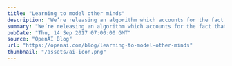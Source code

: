 ```yaml
---
title: "Learning to model other minds"
description: "We’re releasing an algorithm which accounts for the fact that other agents are learning too, and discovers self-interested yet collaborative strategies like tit-for-tat in the iterated prisoner’s dilemma. This algorithm, Learning with Opponent-Learning Awareness (LOLA), is a small step towards agents that model other minds."
summary: "We’re releasing an algorithm which accounts for the fact that other agents are learning too, and discovers self-interested yet collaborative strategies like tit-for-tat in the iterated prisoner’s dilemma. This algorithm, Learning with Opponent-Learning Awareness (LOLA), is a small step towards agents that model other minds."
pubDate: "Thu, 14 Sep 2017 07:00:00 GMT"
source: "OpenAI Blog"
url: "https://openai.com/blog/learning-to-model-other-minds"
thumbnail: "/assets/ai-icon.png"
---
```



